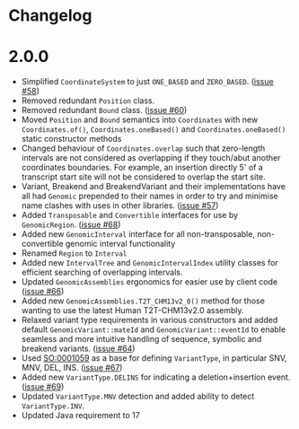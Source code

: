 Changelog
=

2.0.0
==

- Simplified `CoordinateSystem` to just `ONE_BASED`
  and `ZERO_BASED`. ([issue #58](https://github.com/exomiser/svart/issues/58))
- Removed redundant `Position` class.
- Removed redundant `Bound` class. ([issue #60](https://github.com/exomiser/svart/issues/60))
- Moved `Position` and `Bound` semantics into `Coordinates` with new `Coordinates.of()`, `Coordinates.oneBased()`
  and `Coordinates.oneBased()` static constructor methods
- Changed behaviour of `Coordinates.overlap` such that zero-length intervals are not considered as overlapping if they
  touch/abut another coordinates boundaries. For example, an insertion directly 5' of a transcript start site will not
  be considered to overlap the start site.
- Variant, Breakend and BreakendVariant and their implementations have all had `Genomic` prepended to their names in
  order to try and minimise name clashes with uses in other
  libraries. ([issue #57](https://github.com/exomiser/svart/issues/57))
- Added `Transposable` and `Convertible` interfaces for use
  by `GenomicRegion`. ([issue #68](https://github.com/exomiser/svart/issues/68))
- Added new `GenomicInterval` interface for all non-transposable, non-convertible genomic interval functionality
- Renamed `Region` to `Interval`
- Added new `IntervalTree` and `GenomicIntervalIndex` utility classes for efficient searching of overlapping intervals.
- Updated `GenomicAssemblies` ergonomics for easier use by client
  code ([issue #66](https://github.com/exomiser/svart/issues/66))
- Added new `GenomicAssemblies.T2T_CHM13v2_0()` method for those wanting to use the latest Human T2T-CHM13v2.0 assembly.
- Relaxed variant type requirements in various constructors and added default `GenomicVariant::mateId`
  and `GenomicVariant::eventId` to enable seamless and more intuitive handling of sequence, symbolic and breakend
  variants. ([issue #64](https://github.com/exomiser/svart/issues/64))
- Used [SO:0001059](http://www.sequenceontology.org/browser/current_svn/term/SO:0001059) as a base for
  defining `VariantType`, in particular SNV, MNV, DEL, INS. ([issue #67](https://github.com/exomiser/svart/issues/67))
- Added new `VariantType.DELINS` for indicating a deletion+insertion
  event. ([issue #69](https://github.com/exomiser/svart/issues/69))
- Updated `VariantType.MNV` detection and added ability to detect `VariantType.INV`.
- Updated Java requirement to 17